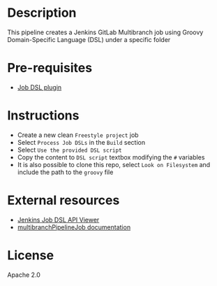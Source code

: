 # Description

This pipeline creates a Jenkins GitLab Multibranch job using Groovy Domain-Specific Language (DSL) under a specific folder

# Pre-requisites

- [Job DSL plugin](https://wiki.jenkins.io/display/JENKINS/Job+DSL+Plugin)

# Instructions

- Create a new clean `Freestyle project` job 
- Select `Process Job DSLs` in the `Build` section
- Select `Use the provided DSL script` 
- Copy the content to `DSL script` textbox modifying the `#` variables
- It is also possible to clone this repo, select `Look on Filesystem` and include the path to the `groovy` file

# External resources

- [Jenkins Job DSL API Viewer](https://jenkinsci.github.io/job-dsl-plugin/)
- [multibranchPipelineJob documentation](https://jenkinsci.github.io/job-dsl-plugin/#path/multibranchPipelineJob)

# License

Apache 2.0